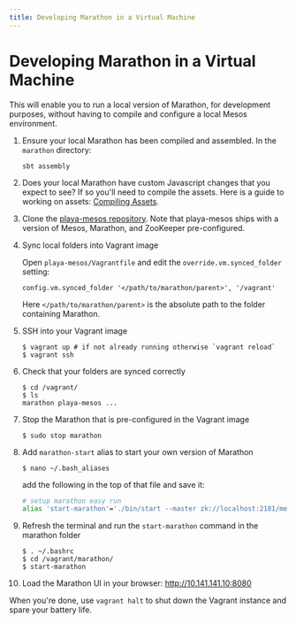 ```yaml
---
title: Developing Marathon in a Virtual Machine
---
```


# Developing Marathon in a Virtual Machine

This will enable you to run a local version of Marathon, for development purposes, without having to compile and configure a local Mesos environment.

1. Ensure your local Marathon has been compiled and assembled. In the `marathon` directory:
    
    ```
    sbt assembly
    ```

2. Does your local Marathon have custom Javascript changes that you expect to see? If so you'll need to compile the assets. Here is a guide to working on assets: [Compiling Assets](https://github.com/mesosphere/marathon/tree/master/src/main/resources/assets#compiling-assets).

3.  Clone the [playa-mesos repository](https://github.com/mesosphere/playa-mesos). Note that playa-mesos ships with a version of Mesos, Marathon, and ZooKeeper pre-configured.

4.  Sync local folders into Vagrant image

    Open `playa-mesos/Vagrantfile` and edit the `override.vm.synced_folder` setting:

    ```
    config.vm.synced_folder '</path/to/marathon/parent>', '/vagrant'
    ```
    Here `</path/to/marathon/parent>` is the absolute path to the folder containing Marathon.

5. SSH into your Vagrant image

    ``` console
    $ vagrant up # if not already running otherwise `vagrant reload`
    $ vagrant ssh
    ```

6.  Check that your folders are synced correctly

    ``` console
    $ cd /vagrant/
    $ ls
    marathon playa-mesos ...
    ```

7. Stop the Marathon that is pre-configured in the Vagrant image

    ``` console
    $ sudo stop marathon
    ```

8. Add `marathon-start` alias to start your own version of Marathon

    ``` console
    $ nano ~/.bash_aliases
    ```

    add the following in the top of that file and save it:

    ``` bash
    # setup marathon easy run
    alias 'start-marathon'='./bin/start --master zk://localhost:2181/mesos --zk_hosts localhost:2181 --assets_path src/main/resources/assets'
    ```

9.  Refresh the terminal and run the `start-marathon` command in the marathon folder

    ``` console
    $ . ~/.bashrc
    $ cd /vagrant/marathon/
    $ start-marathon
    ```

10. Load the Marathon UI in your browser: http://10.141.141.10:8080

When you're done, use `vagrant halt` to shut down the Vagrant instance and spare your battery life.

